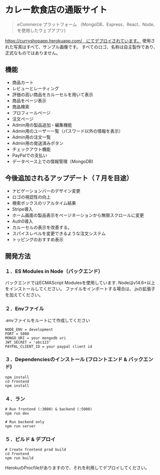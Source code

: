 # カレー飲食店の通販サイト

> eCommerce プラットフォーム （MongoDB、Express、React、Node、を使用したウェブアプリ)

https://curryshopapp.herokuapp.com/　にてデプロイされています。
使用された写真はすべて、サンプル画像です。
すべてのロゴ、名称は自主製作であり、正式なものではありません。

## 機能

- 商品カート
- レビューとレーティング
- 評価の高い商品をカルーセルを用いて表示
- 商品をページ表示
- 商品検索
- プロフィールページ
- 注文ページ
- Admin用の製品追加・編集機能
- Admin用のユーザー一覧（パスワード以外の情報を表示）
- Admin用の注文一覧
- Admin用の発送済みボタン
- チェックアウト機能
- PayPalでの支払い
- データベース上での情報管理（MongoDB)

## 今後追加されるアップデート（７月を目途）
- ナビゲーションバーのデザイン変更
- ロゴの視認性の向上
- 検索ボックスのリアルタイム結果
- Stripe導入
- ホーム画面の製品表示をページネーションから無限スクロールに変更
- Auth0導入
- カルーセルの表示を改善する。
- スパイスレベルを変更できるような注文システム
- トッピングのおすすめ表示

## 開発方法

### １．ES Modules in Node（バックエンド）

バックエンドではECMAScript Modulesを使用しています. 
Nodeはv14.6+以上をインストールしてください。
ファイルをインポートする場合は、.jsの拡張子を加えてください。

### ２．Envファイル
.envファイルをルートにて作成してください

```
NODE_ENV = development
PORT = 5000
MONGO_URI = your mongodb uri
JWT_SECRET = 'abc123'
PAYPAL_CLIENT_ID = your paypal client id
```

### ３．Dependenciesのインストール (フロントエンド & バックエンド)

```
npm install
cd frontend
npm install
```

### ４．ラン

```
# Run frontend (:3000) & backend (:5000)
npm run dev

# Run backend only
npm run server
```

### ５．ビルド & デプロイ

```
# Create frontend prod build
cd frontend
npm run build
```

HerokuのProcfileがありますので、それを利用してデプロイしてください。

